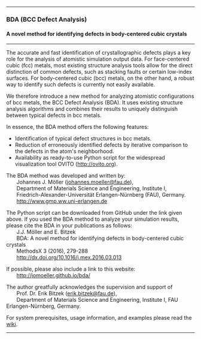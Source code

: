 ****************************************************************************************
### BDA (BCC Defect Analysis)
#### A novel method for identifying defects in body-centered cubic crystals
****************************************************************************************

The accurate and fast identification of crystallographic defects plays a key role for the analysis of atomistic simulation output data. For face-centered cubic (fcc) metals, most existing structure analysis tools allow for the direct distinction of common defects, such as stacking faults or certain low-index surfaces. For body-centered cubic (bcc) metals, on the other hand, a robust way to identify such defects is currently not easily available.

We therefore introduce a new method for analyzing atomistic configurations of bcc metals, the BCC Defect Analysis (BDA). It uses existing structure analysis algorithms and combines their results to uniquely distinguish between typical defects in bcc metals.

In essence, the BDA method offers the following features:
* Identification of typical defect structures in bcc metals.
* Reduction of erroneously identified defects by iterative comparison to the defects in the atom's neighborhood.
* Availability as ready-to-use Python script for the widespread visualization tool OVITO (http://ovito.org).

The BDA method was developed and written by:   
&nbsp;&nbsp;&nbsp;&nbsp;&nbsp;&nbsp; Johannes J. Möller (johannes.moeller@fau.de),  
&nbsp;&nbsp;&nbsp;&nbsp;&nbsp;&nbsp; Department of Materials Science and Engineering, Institute I,  
&nbsp;&nbsp;&nbsp;&nbsp;&nbsp;&nbsp; Friedrich-Alexander-Universität Erlangen-Nürnberg (FAU), Germany.  
&nbsp;&nbsp;&nbsp;&nbsp;&nbsp;&nbsp; http://www.gmp.ww.uni-erlangen.de

The Python script can be downloaded from GitHub under the link given above. If you used the BDA method to analyze your simulation results, please cite the BDA in your publications as follows:  
&nbsp;&nbsp;&nbsp;&nbsp;&nbsp;&nbsp; J.J. Möller and E. Bitzek  
&nbsp;&nbsp;&nbsp;&nbsp;&nbsp;&nbsp; BDA: A novel method for identifying defects in body-centered cubic crystals  
&nbsp;&nbsp;&nbsp;&nbsp;&nbsp;&nbsp; MethodsX 3 (2016), 279-288  
&nbsp;&nbsp;&nbsp;&nbsp;&nbsp;&nbsp; http://dx.doi.org/10.1016/j.mex.2016.03.013

If possible, please also include a link to this website:  
&nbsp;&nbsp;&nbsp;&nbsp;&nbsp;&nbsp; http://jomoeller.github.io/bda/

The author greatfully acknowledges the supervision and support of   
&nbsp;&nbsp;&nbsp;&nbsp;&nbsp;&nbsp; Prof. Dr. Erik Bitzek (erik.bitzek@fau.de),  
&nbsp;&nbsp;&nbsp;&nbsp;&nbsp;&nbsp; Department of Materials Science and Engineering, Institute I, FAU Erlangen-Nürnberg, Germany.

For system prerequisites, usage information, and examples please read the [wiki](https://github.com/jomoeller/bda/wiki).

****************************************************************************************
